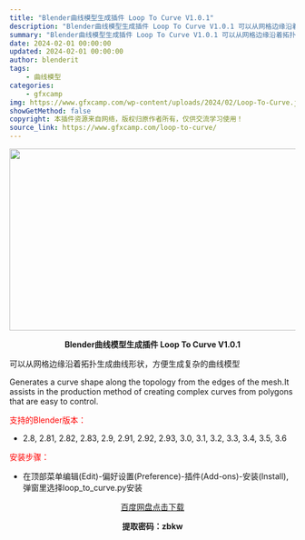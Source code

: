 ```yaml
---
title: "Blender曲线模型生成插件 Loop To Curve V1.0.1"
description: "Blender曲线模型生成插件 Loop To Curve V1.0.1 可以从网格边缘沿着拓扑生成曲线形状，方便生成复杂的曲线模型 Generates a curve shape along the..."
summary: "Blender曲线模型生成插件 Loop To Curve V1.0.1 可以从网格边缘沿着拓扑生成曲线形状，方便生成复杂的曲线模型 Generates a curve shape along the..."
date: 2024-02-01 00:00:00
updated: 2024-02-01 00:00:00
author: blenderit
tags: 
    - 曲线模型
categories:
    - gfxcamp
img: https://www.gfxcamp.com/wp-content/uploads/2024/02/Loop-To-Curve.jpg
showGetMethod: false
copyright: 本插件资源来自网络，版权归原作者所有，仅供交流学习使用！
source_link: https://www.gfxcamp.com/loop-to-curve/
---
```

<div><p><img decoding="async" class="aligncenter size-full wp-image-118309" src="https://www.gfxcamp.com/wp-content/uploads/2024/02/Loop-To-Curve.jpg" data-src="https://www.gfxcamp.com/wp-content/uploads/2024/02/Loop-To-Curve.jpg" alt="" width="640" height="320" data-srcset="https://www.gfxcamp.com/wp-content/uploads/2024/02/Loop-To-Curve.jpg 640w, https://www.gfxcamp.com/wp-content/uploads/2024/02/Loop-To-Curve-150x75.jpg 150w" data-sizes="(max-width: 640px) 100vw, 640px"></p><p style="text-align: center;"><strong>Blender曲线模型生成插件 Loop To Curve V1.0.1</strong></p><p>可以从网格边缘沿着拓扑生成曲线形状，方便生成复杂的曲线模型</p><p>Generates a curve shape along the topology from the edges of the mesh.It assists in the production method of creating complex curves from polygons that are easy to control.</p><p style="text-align: left;"><span style="color: #ff0000;">支持的Blender版本：</span></p><ul>
<li style="text-align: left;">2.8, 2.81, 2.82, 2.83, 2.9, 2.91, 2.92, 2.93, 3.0, 3.1, 3.2, 3.3, 3.4, 3.5, 3.6</li>
</ul><p style="text-align: left;"><span style="color: #ff0000;">安装步骤：</span></p><ul>
<li>在顶部菜单编辑(Edit)-偏好设置(Preference)-插件(Add-ons)-安装(Install),弹窗里选择loop_to_curve.py安装</li>
</ul><p style="text-align: center;"><a class="maxbutton-3 maxbutton maxbutton-baidu" target="_blank" rel="noopener" href="https://pan.baidu.com/s/1R0NGMB9OrL5dYZrUi82ddw?pwd=zbkw"><span class="mb-text">百度网盘点击下载</span></a></p><p style="text-align: center;"><strong>提取密码：zbkw</strong></p></div>